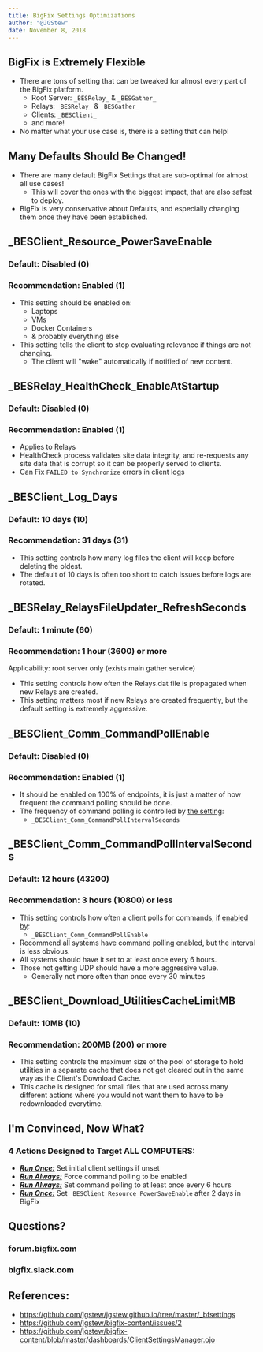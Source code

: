 ```yaml
---
title: BigFix Settings Optimizations
author: "@JGStew"
date: November 8, 2018
---
```


<!-- git pull;pandoc 2018-10-30-BigFix-Settings-Optimizations.md -o BigFix_tmp.pptx;open BigFix_tmp.pptx -->

## BigFix is Extremely Flexible

- There are tons of setting that can be tweaked for almost every part of the BigFix platform.
  - Root Server: `_BESRelay_` & `_BESGather_`
  - Relays: `_BESRelay_` & `_BESGather_`
  - Clients: `_BESClient_`
  - and more!
- No matter what your use case is, there is a setting that can help!


## Many Defaults Should Be Changed!

- There are many default BigFix Settings that are sub-optimal for almost all use cases!
  - This will cover the ones with the biggest impact, that are also safest to deploy.
- BigFix is very conservative about Defaults, and especially changing them once they have been established.


## _BESClient_Resource_PowerSaveEnable

### Default: Disabled (0)

### Recommendation: Enabled (1)

- This setting should be enabled on:
  - Laptops
  - VMs
  - Docker Containers
  - & probably everything else
- This setting tells the client to stop evaluating relevance if things are not changing.
  - The client will "wake" automatically if notified of new content.


## _BESRelay_HealthCheck_EnableAtStartup

### Default: Disabled (0)

### Recommendation: Enabled (1)

- Applies to Relays
- HealthCheck process validates site data integrity, and re-requests any site data that is corrupt so it can be properly served to clients.
- Can Fix `FAILED to Synchronize` errors in client logs


## _BESClient_Log_Days

### Default: 10 days (10)

### Recommendation: 31 days (31)

- This setting controls how many log files the client will keep before deleting the oldest. 
- The default of 10 days is often too short to catch issues before logs are rotated.


## _BESRelay_RelaysFileUpdater_RefreshSeconds

### Default: 1 minute (60)

### Recommendation: 1 hour (3600) or more

Applicability: root server only (exists main gather service)

- This setting controls how often the Relays.dat file is propagated when new Relays are created.
- This setting matters most if new Relays are created frequently, but the default setting is extremely aggressive.


## _BESClient_Comm_CommandPollEnable

### Default: Disabled (0)

### Recommendation: Enabled (1)

- It should be enabled on 100% of endpoints, it is just a matter of how frequent the command polling should be done.
- The frequency of command polling is controlled by [the setting](https://github.com/jgstew/jgstew.github.io/blob/master/_bfsettings/_BESClient_Comm_CommandPollIntervalSeconds.md): 
  - `_BESClient_Comm_CommandPollIntervalSeconds`


## _BESClient_Comm_CommandPollIntervalSeconds

### Default: 12 hours (43200)

### Recommendation: 3 hours (10800) or less

- This setting controls how often a client polls for commands, if [enabled by](https://github.com/jgstew/jgstew.github.io/blob/master/_bfsettings/_BESClient_Comm_CommandPollEnable.md): 
  - `_BESClient_Comm_CommandPollEnable`
- Recommend all systems have command polling enabled, but the interval is less obvious.
- All systems should have it set to at least once every 6 hours.
- Those not getting UDP should have a more aggressive value.
  - Generally not more often than once every 30 minutes


## _BESClient_Download_UtilitiesCacheLimitMB

### Default: 10MB (10)

### Recommendation: 200MB (200) or more

- This setting controls the maximum size of the pool of storage to hold utilities in a separate cache that does not get cleared out in the same way as the Client's Download Cache.
- This cache is designed for small files that are used across many different actions where you would not want them to have to be redownloaded everytime.


## I'm Convinced, Now What?

### 4 Actions Designed to Target ALL COMPUTERS:

- [***Run Once:***](https://github.com/jgstew/bigfix-content/blob/master/fixlet/clientsettings/Recommended%20Client%20Settings%20-%20Initial%20Provisioning%20Speed%20up%20-%20Long%20term%20settings.bes) Set initial client settings if unset
- [***Run Always:***](https://github.com/jgstew/bigfix-content/blob/master/fixlet/clientsettings/Set%20__BESClient_Comm_CommandPollEnable_%20to%20_1_%20-%20Universal.bes) Force command polling to be enabled
- [***Run Always:***](https://github.com/jgstew/bigfix-content/blob/master/fixlet/clientsettings/Force%20CommandPollInterval%20to%20be%20less%20than%206%20hours%20-%20Universal%20-%20Policy.bes) Set command polling to at least once every 6 hours
- [***Run Once:***](https://github.com/jgstew/bigfix-content/blob/master/fixlet/clientsettings/Set%20__BESClient_Resource_PowerSaveEnable_%20to%20_1_%20after%202%20days%20-%20Universal.bes) Set `_BESClient_Resource_PowerSaveEnable` after 2 days in BigFix


## Questions?

### forum.bigfix.com
### bigfix.slack.com

## References:

- https://github.com/jgstew/jgstew.github.io/tree/master/_bfsettings
- https://github.com/jgstew/bigfix-content/issues/2
- https://github.com/jgstew/bigfix-content/blob/master/dashboards/ClientSettingsManager.ojo
